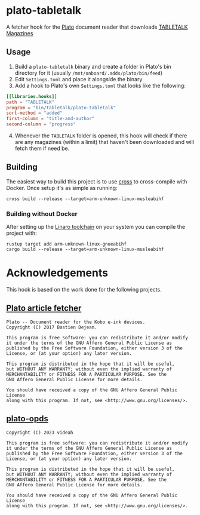 # plato-tabletalk
A fetcher hook for the [Plato](https://github.com/baskerville/plato) document
reader that downloads [TABLETALK Magazines](https://tabletalkmagazine.com/)

## Usage

1. Build a `plato-tabletalk` binary and create a folder in Plato's bin directory for it (usually `/mnt/onboard/.adds/plato/bin/feed`)
2. Edit `Settings.toml` and place it alongside the binary
3. Add a hook to Plato's own `Settings.toml` that looks like the following:
```toml
[[libraries.hooks]]
path = "TABLETALK"
program = "bin/tabletalk/plato-tabletalk"
sort-method = "added"
first-column = "title-and-author"
second-column = "progress"
```
4. Whenever the `TABLETALK` folder is opened, this hook will check if there are
any magazines (within a limit) that haven't been downloaded and will fetch them
if need be.

## Building
The easiest way to build this project is to use
[cross](https://github.com/cross-rs/cross)
to cross-compile with Docker. Once setup it's as simple as running:
```shell
cross build --release --target=arm-unknown-linux-musleabihf
```

### Building without Docker
After setting up the [Linaro toolchain](https://releases.linaro.org/components/toolchain/binaries/4.9-2017.01/arm-linux-gnueabihf/)
on your system you can compile the project with:
```shell
rustup target add arm-unknown-linux-gnueabihf
cargo build --release --target=arm-unknown-linux-musleabihf
```

# Acknowledgements
This hook is based on the work done for the following projects.

## [Plato article fetcher](https://github.com/baskerville/plato/blob/master/crates/fetcher/src/main.rs)
```
Plato -- Document reader for the Kobo e-ink devices.
Copyright (C) 2017 Bastien Dejean.

This program is free software: you can redistribute it and/or modify
it under the terms of the GNU Affero General Public License as
published by the Free Software Foundation, either version 3 of the
License, or (at your option) any later version.

This program is distributed in the hope that it will be useful,
but WITHOUT ANY WARRANTY; without even the implied warranty of
MERCHANTABILITY or FITNESS FOR A PARTICULAR PURPOSE. See the
GNU Affero General Public License for more details.

You should have received a copy of the GNU Affero General Public License
along with this program. If not, see <http://www.gnu.org/licenses/>.
```

## [plato-opds](https://github.com/videah/plato-opds)
```plato-opds -- OPDS syncing hook for the Plato document reader.
Copyright (C) 2023 videah

This program is free software: you can redistribute it and/or modify
it under the terms of the GNU Affero General Public License as
published by the Free Software Foundation, either version 3 of the
License, or (at your option) any later version.

This program is distributed in the hope that it will be useful,
but WITHOUT ANY WARRANTY; without even the implied warranty of
MERCHANTABILITY or FITNESS FOR A PARTICULAR PURPOSE. See the
GNU Affero General Public License for more details.

You should have received a copy of the GNU Affero General Public License
along with this program. If not, see <http://www.gnu.org/licenses/>.
```
